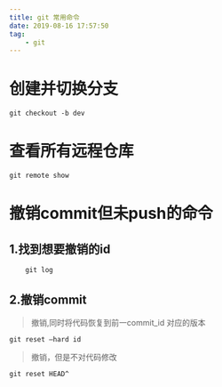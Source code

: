```yaml
---
title: git 常用命令
date: 2019-08-16 17:57:50
tag: 
    - git
---
```


# 创建并切换分支
```
git checkout -b dev
```

# 查看所有远程仓库
```
git remote show
```

# 撤销commit但未push的命令
## 1.找到想要撤销的id
```git
    git log
```
## 2.撤销commit

> 撤销,同时将代码恢复到前一commit_id 对应的版本
```git
git reset –hard id 
```

> 撤销，但是不对代码修改
```git
git reset HEAD^
```
